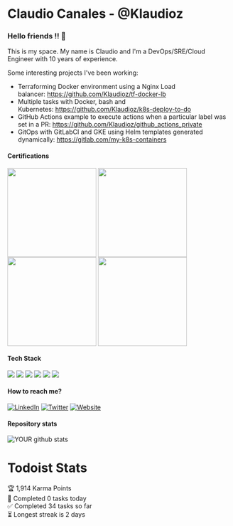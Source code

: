 # Claudio Canales - @Klaudioz

### Hello friends !! 👋

This is my space. My name is Claudio and I'm a DevOps/SRE/Cloud Engineer with 10 years of experience.

Some interesting projects I've been working:
- Terraforming Docker environment using a Nginx Load balancer: https://github.com/Klaudioz/tf-docker-lb
- Multiple tasks with Docker, bash and Kubernetes: https://github.com/Klaudioz/k8s-deploy-to-do
- GitHub Actions example to execute actions when a particular label was set in a PR: https://github.com/Klaudioz/github_actions_private
- GitOps with GitLabCI and GKE using Helm templates generated dynamically: https://gitlab.com/my-k8s-containers

#### Certifications
<img src="https://www.cncf.io/wp-content/uploads/2020/08/logo_cka_whitetext-2-500x500.png" width=200 align=center>&nbsp;<img src="https://training.linuxfoundation.org/wp-content/uploads/2018/01/logo_lfcs.png" width=200 align=center>&nbsp;<img src="https://images.credly.com/size/340x340/images/0e284c3f-5164-4b21-8660-0d84737941bc/image.png" width=200 align=center>&nbsp;<img src="https://miro.medium.com/max/648/1*T59fnCvp71WqNeuytWGorA.png" width=200 align=center>

#### Tech Stack
<img src="https://img.shields.io/badge/kubernetes%20-%23326ce5.svg?&style=for-the-badge&logo=kubernetes&logoColor=white"/>&nbsp;<img src="https://img.shields.io/badge/docker%20-%230db7ed.svg?&style=for-the-badge&logo=docker&logoColor=white"/>
<img src="https://img.shields.io/badge/AWS%20-%23FF9900.svg?&style=for-the-badge&logo=amazon-aws&logoColor=white"/>
<img src="https://img.shields.io/badge/Google%20Cloud%20-%234285F4.svg?&style=for-the-badge&logo=google-cloud&logoColor=white"/>
<img src="https://img.shields.io/badge/azure%20-%230072C6.svg?&style=for-the-badge&logo=azure-devops&logoColor=white"/>
<img src="https://img.shields.io/badge/python%20-%2314354C.svg?&style=for-the-badge&logo=python&logoColor=white"/>

#### How to reach me?
[![LinkedIn](https://img.shields.io/badge/-LINKEDIN-0077B5?style=for-the-badge&logo=linkedin&logoColor=white)](https://www.linkedin.com/in/canalesclaudio/)
[![Twitter](https://img.shields.io/badge/-TWITTER-0077B5?style=for-the-badge&logo=twitter&logoColor=white)](https://twitter.com/klaudioz)
[![Website](https://img.shields.io/badge/-WEBSITE-0077B5?style=for-the-badge&logo=jekyll&logoColor=white)](https://blog.claud.dev)

#### Repository stats
![YOUR github stats](https://github-readme-stats.vercel.app/api?username=klaudioz)

# Todoist Stats

<!-- TODO-IST:START -->
🏆  1,914 Karma Points           
🌸  Completed 0 tasks today           
✅  Completed 34 tasks so far           
⏳  Longest streak is 2 days
<!-- TODO-IST:END -->
